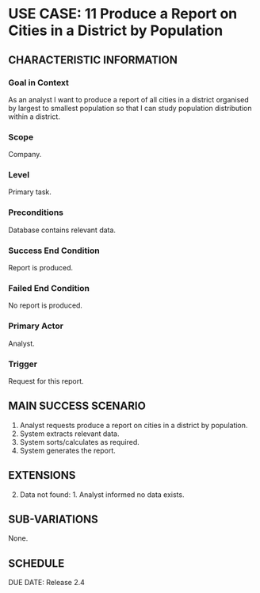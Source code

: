# USE CASE: 11 Produce a Report on Cities in a District by Population

## CHARACTERISTIC INFORMATION

### Goal in Context

As an analyst I want to produce a report of all cities in a district organised by largest to smallest population so that I can study population distribution within a district.

### Scope

Company.

### Level

Primary task.

### Preconditions

Database contains relevant data.

### Success End Condition

Report is produced.
### Failed End Condition

No report is produced.

### Primary Actor

Analyst.

### Trigger

Request for this report.

## MAIN SUCCESS SCENARIO

  1. Analyst requests produce a report on cities in a district by population.
  2. System extracts relevant data.
  3. System sorts/calculates as required.
  4. System generates the report.

## EXTENSIONS

  2. Data not found:
    1. Analyst informed no data exists.

## SUB-VARIATIONS

None.

## SCHEDULE

DUE DATE: Release 2.4
